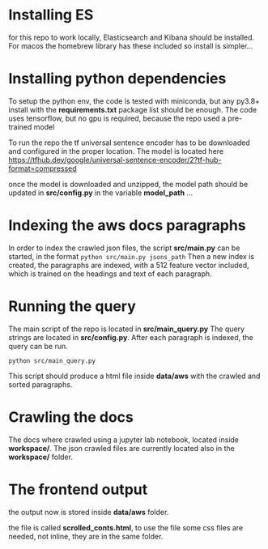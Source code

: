 
# Installing ES

for this repo to work locally, Elasticsearch and Kibana should be installed.
For macos the homebrew library has these included so install is simpler...

# Installing python dependencies

To setup the python env, the code is tested with miniconda,
but any py3.8+ install with the **requirements.txt** package list should be enough.
The code uses tensorflow, but no gpu is required, because the repo used a pre-trained model

To run the repo the tf universal sentence encoder has to be downloaded and configured in the proper location.
The model is located here 
https://tfhub.dev/google/universal-sentence-encoder/2?tf-hub-format=compressed

once the model is downloaded and unzipped, the model path should be updated in **src/config.py**
in the variable **model_path** ...

# Indexing the aws docs paragraphs

In order to index the crawled json files, the script **src/main.py** can be started,
in the format `
python src/main.py jsons_path
`
Then a new index is created, the paragraphs are indexed, 
with a 512 feature vector included,
which is trained on the headings and text of each paragraph.

# Running the query

The main script of the repo is located in **src/main_query.py**
The query strings are located in **src/config.py**.
After each paragraph is indexed, the query can be run.

`
python src/main_query.py
`

This script should produce a html file inside **data/aws** with the crawled and sorted paragraphs.

# Crawling the docs

The docs where crawled using a jupyter lab notebook, located inside **workspace/**.
The json crawled files are currently located also in the **workspace/** folder.


# The frontend output

the output now is stored inside **data/aws** folder.

the file is called **scrolled_conts.html**,
to use the file some css files are needed, not inline,
they are in the same folder.